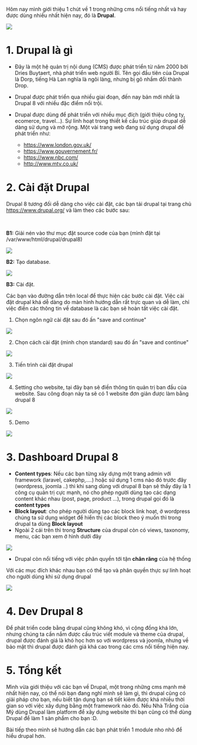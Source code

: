 Hôm nay mình giới thiệu 1 chút về 1 trong những cms nổi tiếng nhất và hay được dùng nhiều nhất hiện nay, đó là **Drupal**.

![](https://images.viblo.asia/e8e18e29-8a82-4c62-89fc-dbe0e843aae3.png)

# 1. Drupal là gì
- Đây là một hệ quản trị nội dung (CMS) được phát triển từ năm 2000 bởi Dries Buytaert, nhà phát triển web người Bỉ. Tên gọi đầu tiên của Drupal là Dorp, tiếng Hà Lan nghĩa là ngôi làng, nhưng bị gõ nhầm đổi thành Drop.
- Drupal được phát triển qua nhiều giai đoạn, đến nay bản mới nhất là Drupal 8 với nhiều đặc điểm nổi trội.
- Drupal được dùng để phát triển với nhiều mục đích (giới thiệu công ty, ecomerce, travel...). Sự linh hoạt trong thiết kế cấu trúc giúp drupal dễ dàng sử dụng và mở rộng. Một vài trang web đang sử dụng drupal để phát triển như:

    - https://www.london.gov.uk/
    - https://www.gouvernement.fr/
    - https://www.nbc.com/
    - http://www.mtv.co.uk/

# 2. Cài đặt Drupal
Drupal 8 tương đối dễ dàng cho việc cài đặt, các bạn tải drupal tại trang chủ https://www.drupal.org/ và làm theo các bước sau:

<br/>


**B1:** Giải nén vào thư mục đặt source code của bạn (mình đặt tại /var/www/html/drupal/drupal8)



![](https://images.viblo.asia/d24c54f4-a64b-4e92-b0b2-7a404a2157cb.png)
    
**B2:** Tạo database.

![](https://images.viblo.asia/42e69ec5-8e87-45f7-b3cd-8882a5e5a6af.png)

**B3:** Cài đặt. 

Các bạn vào đường dẫn trên local để thực hiện các bước cài đặt. Việc cài đặt drupal khá dễ dàng do màn hình hướng dẫn rất trực quan và dễ làm, chỉ việc điền các thông tin về database là các bạn sẽ hoàn tất việc cài đặt.

1.  Chọn ngôn ngữ cài đặt sau đó ấn "save and continue"

![](https://images.viblo.asia/13e7e12f-bfee-4278-beb6-f26dfa2a3376.png)


2. Chọn cách cài đặt (mình chọn standard) sau đó ấn "save and continue"

![](https://images.viblo.asia/8222aab4-8c5f-4e18-8b62-1d09a449af76.png)


3. Tiến trình cài đặt drupal

![](https://images.viblo.asia/9c723148-e40a-4722-9180-efcfd5dc937b.png)


4. Setting cho website, tại đây bạn sẽ điền thông tin quản trị ban đầu của website. Sau công đoạn này ta sẽ có 1 website đơn giản được làm bằng drupal 8


![](https://images.viblo.asia/24d5cc0f-58a3-460a-b787-91022edc39cb.png)

5. Demo

![](https://images.viblo.asia/2c27f8df-ca16-40c0-a600-354625e407c7.png)

# 3. Dashboard Drupal 8
- **Content types**: Nếu các bạn từng xây dựng một trang admin với framework (laravel, cakephp,....) hoặc sử dụng 1 cms nào đó trước đây (wordpress, joomla ..) thì khi sang dùng với drupal 8 bạn sẽ thấy đây là 1 công cụ quản trị cực mạnh, nó cho phép người dùng tạo các dạng content khác nhau (post, page, product ...), trong drupal gọi đó là **content types**
- **Block layout**: cho phép người dùng tạo các block link hoạt, ở wordpress chúng ta sử dụng widget để hiển thị các block theo ý muốn thì trong drupal ta dùng **Block layout**
- Ngoài 2 cái trên thì trong **Structure** của drupal còn có views, taxonomy, menu, các bạn xem ở hình dưới đây

![](https://images.viblo.asia/118a7474-4e88-403a-9032-5e3dad367713.png)

- Drupal còn nổi tiếng với việc phân quyền tới tận **chân răng** của hệ thống

Với các mục đích khác nhau bạn có thể tạo và phân quyền thực sự linh hoạt cho người dùng khi sử dụng drupal

![](https://images.viblo.asia/f948f162-f474-418e-af6f-f0d67f6c6c67.png)

# 4. Dev Drupal 8
Để phát triển code bằng drupal cũng không khó, vì cộng đồng khá lớn, nhưng chúng ta cần nắm được cấu trúc viết module và theme của drupal, drupal được đánh giá là khó học hơn so với wordpress và joomla, nhưng về bảo mật thì drupal được đánh giá khá cao trong các cms nổi tiếng hiện nay.

# 5. Tổng kết
Mình vừa giới thiệu với các bạn về Drupal, một trong những cms mạnh mẽ nhất hiện nay, có thể nói bạn đang nghĩ mình sẽ làm gì, thì drupal cũng có giải pháp cho bạn, nếu biết tận dụng bạn sẽ tiết kiêm được khá nhiều thời gian so với việc xây dựng bằng một framework nào đó. Nếu Nhà Trắng của Mỹ dùng Drupal làm platform để xây dựng website thì bạn cũng có thể dùng Drupal để làm 1 sản phẩm cho bạn :D.

Bài tiếp theo mình sẽ hướng dẫn các bạn phát triển 1 module nho nhỏ để hiểu drupal hơn.